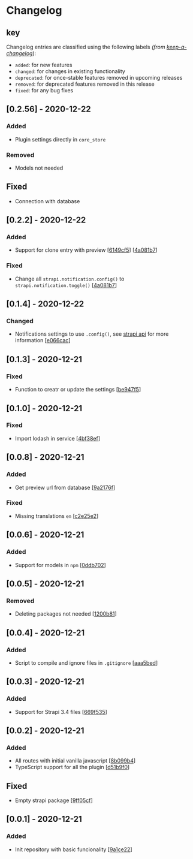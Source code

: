 # Changelog

## key

Changelog entries are classified using the following labels _(from [keep-a-changelog][]_):

- `added`: for new features
- `changed`: for changes in existing functionality
- `deprecated`: for once-stable features removed in upcoming releases
- `removed`: for deprecated features removed in this release
- `fixed`: for any bug fixes

## [0.2.56] - 2020-12-22

### Added

- Plugin settings directly in `core_store`

### Removed

- Models not needed

## Fixed

- Connection with database

## [0.2.2] - 2020-12-22

### Added

- Support for clone entry with preview [[6149cf5](https://github.com/danestves/strapi-plugin-preview-content/commit/6149cf5)] [[4a081b7](https://github.com/danestves/strapi-plugin-preview-content/commit/4a081b7)]

### Fixed

- Change all `strapi.notification.config()` to `strapi.notification.toggle()` [[4a081b7](https://github.com/danestves/strapi-plugin-preview-content/commit/4a081b7)]

## [0.1.4] - 2020-12-22

### Changed

- Notifications settings to use `.config()`, see [strapi api](https://strapi.io/documentation/developer-docs/latest/plugin-development/frontend-development.html#api) for more information [[e066cac](https://github.com/danestves/strapi-plugin-preview-content/commit/e066cac)]

## [0.1.3] - 2020-12-21

### Fixed

- Function to creatr or update the settings [[be947f5](https://github.com/danestves/strapi-plugin-preview-content/commit/be947f5)]

## [0.1.0] - 2020-12-21

### Fixed

- Import lodash in service [[4bf38ef](https://github.com/danestves/strapi-plugin-preview-content/commit/4bf38ef)]

## [0.0.8] - 2020-12-21

### Added

- Get preview url from database [[9a2176f](https://github.com/danestves/strapi-plugin-preview-content/commit/9a2176f)]

### Fixed

- Missing translations `en` [[c2e25e2](https://github.com/danestves/strapi-plugin-preview-content/commit/c2e25e2)]

## [0.0.6] - 2020-12-21

### Added

- Support for models in `npm` [[0ddb702](https://github.com/danestves/strapi-plugin-preview-content/commit/0ddb702)]

## [0.0.5] - 2020-12-21

### Removed

- Deleting packages not needed [[1200b81](https://github.com/danestves/strapi-plugin-preview-content/commit/1200b81)]

## [0.0.4] - 2020-12-21

### Added

- Script to compile and ignore files in `.gitignore` [[aaa5bed](https://github.com/danestves/strapi-plugin-preview-content/commit/aaa5bed)]

## [0.0.3] - 2020-12-21

### Added

- Support for Strapi 3.4 files [[669f535](https://github.com/danestves/strapi-plugin-preview-content/commit/669f535)]

## [0.0.2] - 2020-12-21

### Added

- All routes with initial vanilla javascript [[8b099b4](https://github.com/danestves/strapi-plugin-preview-content/commit/8b099b4)]
- TypeScript support for all the plugin [[d51b9f0](https://github.com/danestves/strapi-plugin-preview-content/commit/d51b9f0)]

## Fixed

- Empty strapi package [[9ff05cf](https://github.com/danestves/strapi-plugin-preview-content/commit/9ff05cf)]

## [0.0.1] - 2020-12-21

### Added

- Init repository with basic funcionality [[9a1ce22](https://github.com/danestves/strapi-plugin-preview-content/commit/9a1ce22)]

[keep-a-changelog]: https://github.com/olivierlacan/keep-a-changelog
